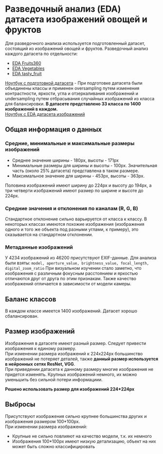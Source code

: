 # Разведочный анализ (EDA) датасета изображений овощей и фруктов
Для разведочного анализа используется подготовленный датасет, состоящий из изображений овощей и фруктов.
Разведочный анализ каждого датасета по отдельности:
- [EDA Fruits360](EDA/EDA_Fruits360.md)
- [EDA Vegetables](EDA/EDA_Vegetables.md)
- [EDA tasty_fruit](EDA/tasty_fruit.md)

[Ноутбук с подготовкой датасета](EDA/dataset_merging.ipynb) - При подготовке датасета были объединены классы и применен oversampling путем изменения контрастности, яркости, угла и отзеркаливания изображений и undersampling путем отбрасывания случайных изображений из класса для балансировки.
**В датасете представлено 33 класса по 1400 изображений в каждом.**  
[Ноутбук с EDA датасета изображений](EDA/EDA_main.ipynb)
## Общая информация о данных
### Средние, минимальные и максимальные размеры изображений
* Среднее значение ширины - 180px, высоты - 171px  
* Минимальные размеры для ширины и высоты - 100px. Значительная часть (около 25% датасета) представлена в таком размере.  
* Максимальное значение для ширины - 453px, высоты - 363px.

Половина изображений имеют ширину до 224px и высоту до 194px, а три четверти изображений имеют размер по ширине и высоте до 224px.
### Средние значения и отклонения по каналам (R, G, B)
Стандартное отклонение сильно варьируется от класса к классу. В некоторых классах имеются похожие изображения (изображения одного и того же объекта под разными углами, к примеру), это сказывается на стандартном отклонении.  
### Метаданные изображений
У 4234 изображений из 46200 присутствуют EXIF-данные.
Для анализа были взяты: `model, aperture_value, brightness_value, focal_length, digital_zoom_ratio`
При визуальном изучении стало заметно, что изображения с различным фокусным расстоянием и яркостью отличаются друг от друга по этим признакам.
Также качество изображений отличается в зависимости от модели камеры.  
## Баланс классов
В каждом классе имеется 1400 изображений. Датасет хорошо сбалансирован.
## Размер изображений
Изображения в датасете имеют разный размер. Следует привести изображения к единому размеру.  
При изменении размера изображений к 224x224px большинство изображений не потеряет деталей, также **данный размер используется в нейронных сетях ResNet, VGG**.  
При приведении датасета к данному размеру многие изображения не придется изменять. Крупных изображений немного, их можно уменьшить без сильной потери информациии.

**Решено использовать размер для изображений 224*224px**
## Выбросы
Присутствуют изображения сильно крупнее большинства других и изображения размером 100*100px.  
При изменении размера изображений:
- Крупные не сильно повлияют на качество модели, т.к. их немного
- Изображения 100*100px имеют низкую детализацию, объект на них может быть сложно классифицировать
